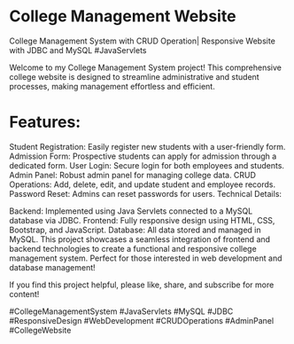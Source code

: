 # College Management Website 

College Management System with CRUD Operation| Responsive Website with JDBC and MySQL #JavaServlets


Welcome to my College Management System project! This comprehensive college website is designed to streamline administrative and student processes, making management effortless and efficient.

# Features:

Student Registration: Easily register new students with a user-friendly form.
Admission Form: Prospective students can apply for admission through a dedicated form.
User Login: Secure login for both employees and students.
Admin Panel: Robust admin panel for managing college data.
CRUD Operations: Add, delete, edit, and update student and employee records.
Password Reset: Admins can reset passwords for users.
Technical Details:

Backend: Implemented using Java Servlets connected to a MySQL database via JDBC.
Frontend: Fully responsive design using HTML, CSS, Bootstrap, and JavaScript.
Database: All data stored and managed in MySQL.
This project showcases a seamless integration of frontend and backend technologies to create a functional and responsive college management system. Perfect for those interested in web development and database management!

If you find this project helpful, please like, share, and subscribe for more content!

#CollegeManagementSystem #JavaServlets #MySQL #JDBC #ResponsiveDesign #WebDevelopment #CRUDOperations #AdminPanel #CollegeWebsite





